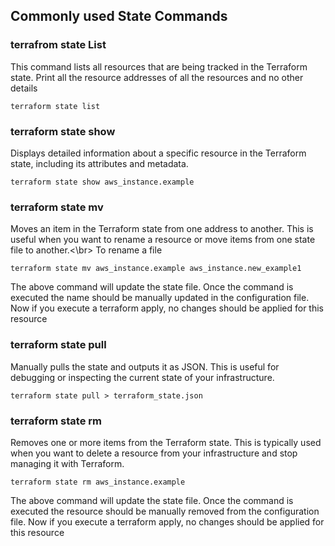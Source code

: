 ## Commonly used State Commands

### terrafrom state List
This command lists all resources that are being tracked in the Terraform state. Print all the resource  addresses of all the resources and no other details
```
terraform state list
```

### terraform state show
Displays detailed information about a specific resource in the Terraform state, including its attributes and metadata.
```
terraform state show aws_instance.example
```

### terraform state mv
Moves an item in the Terraform state from one address to another. This is useful when you want to rename a resource or move items from one state file to another.<\br>
To rename a file
```
terraform state mv aws_instance.example aws_instance.new_example1
```
The above command will update the state file. Once the command is executed the name should be manually updated in the configuration file. Now if you execute a terraform apply, no changes should be applied for this resource

### terraform state pull
Manually pulls the state and outputs it as JSON. This is useful for debugging or inspecting the current state of your infrastructure.
```
terraform state pull > terraform_state.json
```

### terraform state rm
Removes one or more items from the Terraform state. This is typically used when you want to delete a resource from your infrastructure and stop managing it with Terraform.
```
terraform state rm aws_instance.example
```
The above command will update the state file. Once the command is executed the resource should be manually removed from the configuration file. Now if you execute a terraform apply, no changes should be applied for this resource
